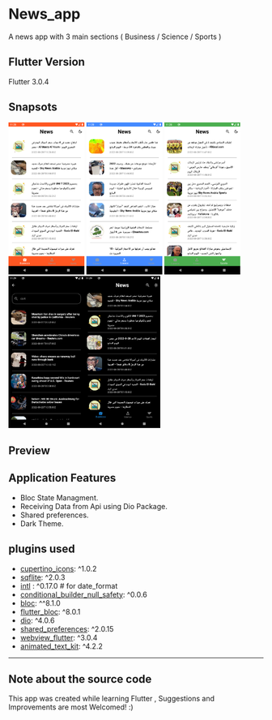 # News_app

A news app with 3 main sections ( Business / Science / Sports )

## Flutter Version
Flutter 3.0.4 


## Snapsots
<img src="Screenshots/Business_screen.png" height="300em" >
<img src="Screenshots/Science_screen.png" height="300em" > <img src="Screenshots/Sports_screen.png" height="300em" > <img src="Screenshots/Search_screen.png" height="300em" ><img src="Screenshots/Dark_theme.png" height="300em" >


## Preview

## Application Features
* Bloc State Managment.
* Receiving Data from Api using Dio Package.
* Shared preferences.
* Dark Theme.

  
## plugins used
- [cupertino_icons](https://pub.dev/packages/cupertino_icons): ^1.0.2
- [sqflite](https://pub.dev/packages/sqflite): ^2.0.3
- [intl](https://pub.dev/packages/intl) : ^0.17.0 # for date_format
- [conditional_builder_null_safety](https://pub.dev/packages/conditional_builder_null_safety): ^0.0.6
- [bloc](https://pub.dev/packages/bloc): ^^8.1.0
- [flutter_bloc](https://pub.dev/packages/flutter_bloc): ^8.0.1
- [dio](https://pub.dev/packages/dio): ^4.0.6
- [shared_preferences](https://pub.dev/packages/shared_preferences): ^2.0.15
- [webview_flutter](https://pub.dev/packages/webview_flutter): ^3.0.4
- [animated_text_kit](https://pub.dev/packages/animated_text_kit): ^4.2.2
---
## Note about the source code

This app was created while learning Flutter , Suggestions and Improvements are most Welcomed! :)
